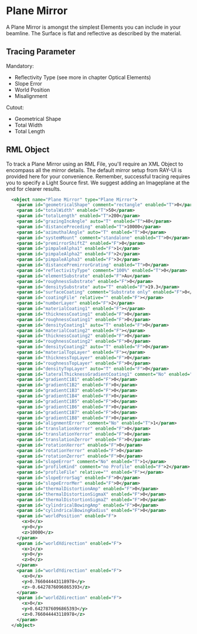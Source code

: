# Plane Mirror

A Plane Mirror is amongst the simplest Elements you can include in your beamline. The Surface is flat and reflective as described by the material. 

## Tracing Parameter

Mandatory:
- Reflectivity Type (see more in chapter Optical Elements)
- Slope Error
- World Position
- Misalignment

Cutout:
- Geometrical Shape
- Total Width
- Total Length



## RML Object

To track a Plane Mirror using an RML File, you'll require an XML Object to encompass all the mirror details. The default mirror setup from RAY-UI is provided here for your convenience. Remember, successful tracing requires you to specify a Light Source first. We suggest adding an Imageplane at the end for clearer results.

```XML
  <object name="Plane Mirror" type="Plane Mirror">
    <param id="geometricalShape" comment="rectangle" enabled="T">0</param>
    <param id="totalWidth" enabled="T">50</param>
    <param id="totalLength" enabled="T">200</param>
    <param id="grazingIncAngle" auto="T" enabled="T">40</param>
    <param id="distancePreceding" enabled="T">10000</param>
    <param id="azimuthalAngle" auto="T" enabled="T">0</param>
    <param id="systemMount" comment="standalone" enabled="T">0</param>
    <param id="premirrorShiftZ" enabled="F">0</param>
    <param id="pimpaleAlpha1" enabled="F">1</param>
    <param id="pimpaleAlpha2" enabled="F">2</param>
    <param id="pimpaleAlpha3" enabled="F">3</param>
    <param id="distancePremirrorGrating" enabled="T">0</param>
    <param id="reflectivityType" comment="100%" enabled="T">0</param>
    <param id="elementSubstrate" enabled="F">Au</param>
    <param id="roughnessSubstrate" enabled="F">0</param>
    <param id="densitySubstrate" auto="T" enabled="F">19.3</param>
    <param id="surfaceCoating" comment="Substrate only" enabled="F">0</param>
    <param id="coatingFile" relative="" enabled="F"></param>
    <param id="numberLayer" enabled="F">2</param>
    <param id="materialCoating1" enabled="F"></param>
    <param id="thicknessCoating1" enabled="F">0</param>
    <param id="roughnessCoating1" enabled="F">0</param>
    <param id="densityCoating1" auto="T" enabled="F">0</param>
    <param id="materialCoating2" enabled="F"></param>
    <param id="thicknessCoating2" enabled="F">0</param>
    <param id="roughnessCoating2" enabled="F">0</param>
    <param id="densityCoating2" auto="T" enabled="F">0</param>
    <param id="materialTopLayer" enabled="F"></param>
    <param id="thicknessTopLayer" enabled="F">0</param>
    <param id="roughnessTopLayer" enabled="F">0</param>
    <param id="densityTopLayer" auto="T" enabled="F">0</param>
    <param id="lateralThicknessGradientCoating1" comment="No" enabled="F">0</param>
    <param id="gradientC1B1" enabled="F">0</param>
    <param id="gradientC1B2" enabled="F">0</param>
    <param id="gradientC1B3" enabled="F">0</param>
    <param id="gradientC1B4" enabled="F">0</param>
    <param id="gradientC1B5" enabled="F">0</param>
    <param id="gradientC1B6" enabled="F">0</param>
    <param id="gradientC1B7" enabled="F">0</param>
    <param id="gradientC1B8" enabled="F">0</param>
    <param id="alignmentError" comment="No" enabled="T">1</param>
    <param id="translationXerror" enabled="F">0</param>
    <param id="translationYerror" enabled="F">0</param>
    <param id="translationZerror" enabled="F">0</param>
    <param id="rotationXerror" enabled="F">0</param>
    <param id="rotationYerror" enabled="F">0</param>
    <param id="rotationZerror" enabled="F">0</param>
    <param id="slopeError" comment="No" enabled="T">1</param>
    <param id="profileKind" comment="no Profile" enabled="F">2</param>
    <param id="profileFile" relative="" enabled="F"></param>
    <param id="slopeErrorSag" enabled="F">0</param>
    <param id="slopeErrorMer" enabled="F">0</param>
    <param id="thermalDistortionAmp" enabled="F">0</param>
    <param id="thermalDistortionSigmaX" enabled="F">0</param>
    <param id="thermalDistortionSigmaZ" enabled="F">0</param>
    <param id="cylindricalBowingAmp" enabled="F">0</param>
    <param id="cylindricalBowingRadius" enabled="F">0</param>
    <param id="worldPosition" enabled="F">
      <x>0</x>
      <y>0</y>
      <z>10000</z>
    </param>
    <param id="worldXdirection" enabled="F">
      <x>1</x>
      <y>0</y>
      <z>0</z>
    </param>
    <param id="worldYdirection" enabled="F">
      <x>0</x>
      <y>0.766044443118978</y>
      <z>-0.6427876096865393</z>
    </param>
    <param id="worldZdirection" enabled="F">
      <x>0</x>
      <y>0.6427876096865393</y>
      <z>0.766044443118978</z>
    </param>
  </object>
```